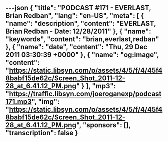 ---json
{
  "title": "PODCAST #171 - EVERLAST, Brian Redban",
  "lang": "en-US",
  "meta": [
    {
      "name": "description",
      "content": "EVERLAST, Brian Redban - Date: 12/28/2011"
    },
    {
      "name": "keywords",
      "content": "brian,everlast,redban"
    },
    {
      "name": "date",
      "content": "Thu, 29 Dec 2011 03:30:39 +0000"
    },
    {
      "name": "og:image",
      "content": "https://static.libsyn.com/p/assets/4/5/f/4/45f48babf15de62c/Screen_Shot_2011-12-28_at_6.41.12_PM.png"
    }
  ],
  "mp3": "https://traffic.libsyn.com/joeroganexp/podcast171.mp3",
  "img": "https://static.libsyn.com/p/assets/4/5/f/4/45f48babf15de62c/Screen_Shot_2011-12-28_at_6.41.12_PM.png",
  "sponsors": [],
  "transcription": false
}
---
<episode-header />

<timemark seconds="0" />

<transcribe-call-to-action />

<episode-footer />